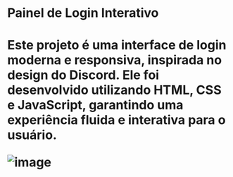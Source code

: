 <h1>Painel de Login Interativo<h1>
<p>Este projeto é uma interface de login moderna e responsiva, inspirada no design do Discord. Ele foi desenvolvido utilizando HTML, CSS e JavaScript, garantindo uma experiência fluida e interativa para o usuário.</p>

![image](https://github.com/user-attachments/assets/1771b0e5-09c9-4dd8-bb42-6b9a47d5cb29)

